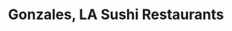 ---
layout: city
title: Gonzales, LA Sushi Restaurants
permalink: /louisiana/gonzales/
stateAbbr: LA
stateName: Louisiana
cityName: Gonzales

---